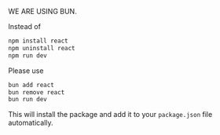 WE ARE USING BUN.

Instead of

```bash
npm install react
npm uninstall react
npm run dev
```

Please use

```bash
bun add react
bun remove react
bun run dev
```

This will install the package and add it to your `package.json` file automatically.